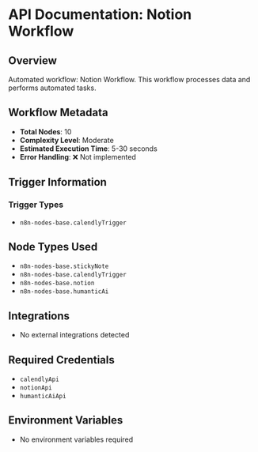 # API Documentation: Notion Workflow

## Overview
Automated workflow: Notion Workflow. This workflow processes data and performs automated tasks.

## Workflow Metadata
- **Total Nodes**: 10
- **Complexity Level**: Moderate
- **Estimated Execution Time**: 5-30 seconds
- **Error Handling**: ❌ Not implemented

## Trigger Information
### Trigger Types
- `n8n-nodes-base.calendlyTrigger`

## Node Types Used
- `n8n-nodes-base.stickyNote`
- `n8n-nodes-base.calendlyTrigger`
- `n8n-nodes-base.notion`
- `n8n-nodes-base.humanticAi`

## Integrations
- No external integrations detected

## Required Credentials
- `calendlyApi`
- `notionApi`
- `humanticAiApi`

## Environment Variables
- No environment variables required
